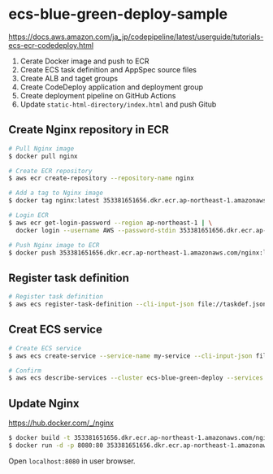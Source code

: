 # ecs-blue-green-deploy-sample
https://docs.aws.amazon.com/ja_jp/codepipeline/latest/userguide/tutorials-ecs-ecr-codedeploy.html

1. Cerate Docker image and push to ECR
1. Create ECS task definition and AppSpec source files
1. Create ALB and taget groups
1. Create CodeDeploy application and deployment group
1. Create deployment pipeline on GitHub Actions
1. Update `static-html-directory/index.html` and push Gitub

## Create Nginx repository in ECR

```sh
# Pull Nginx image
$ docker pull nginx

# Create ECR repository
$ aws ecr create-repository --repository-name nginx

# Add a tag to Nginx image
$ docker tag nginx:latest 353381651656.dkr.ecr.ap-northeast-1.amazonaws.com/nginx:latest

# Login ECR
$ aws ecr get-login-password --region ap-northeast-1 | \
  docker login --username AWS --password-stdin 353381651656.dkr.ecr.ap-northeast-1.amazonaws.com/nginx

# Push Nginx image to ECR
$ docker push 353381651656.dkr.ecr.ap-northeast-1.amazonaws.com/nginx:latest
```

## Register task definition

```sh
# Register task definition
$ aws ecs register-task-definition --cli-input-json file://taskdef.json
```

## Creat ECS service
```sh
# Create ECS service
$ aws ecs create-service --service-name my-service --cli-input-json file://create-service.json

# Confirm
$ aws ecs describe-services --cluster ecs-blue-green-deploy --services my-service
```

## Update Nginx

https://hub.docker.com/_/nginx

```sh
$ docker build -t 353381651656.dkr.ecr.ap-northeast-1.amazonaws.com/nginx:latest .
$ docker run -d -p 8080:80 353381651656.dkr.ecr.ap-northeast-1.amazonaws.com/nginx:latest
```

Open `localhost:8080` in user browser.
